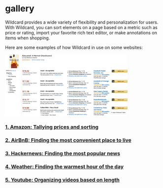#  gallery

Wildcard provides a wide variety of flexibility and personalization for users. With Wildcard, you can sort elements on a page based on a metric such as price or rating, import your favorite rich text editor, or make annotations on items when shopping. 

Here are some examples of how Wildcard in use on some websites: 

<div class="image-list">
  <div class="hoverTarget">
    <img class="imageTarget" width="400" height="200" src="examples/_images/amazon/wildcard_closed.png">
  </div>
</div>

### [1. Amazon: Tallying prices and sorting](examples/amazon.md)

### [2. AirBnB: Finding the most convenient place to live](examples/airbnb.md)

### [3. Hackernews: Finding the most popular news](examples/hackernews.md)

### [4. Weather: Finding the warmest hour of the day](examples/weather.md)

### [5. Youtube: Organizing videos based on length](examples/youtube.md)
 
